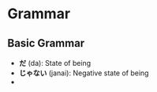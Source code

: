 # Grammar

## Basic Grammar
- **だ** (da): State of being
- **じゃない** (janai): Negative state of being
- 
